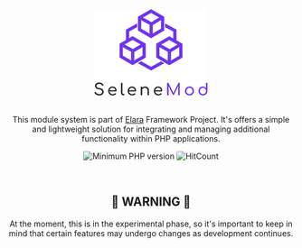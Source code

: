 <style>
  .rounded-corner {
    border-radius: 0.25em;
  }
</style>

<div align="center">
  <img src="https://raw.githubusercontent.com/darkmatter1971/selene-mod/main/media/SeleneMod.png" alt="Logo">
</div>

<br>

<div align="center">
  <p>This module system is part of <a href="https://github.com/darkmatter1971/elara">Elara</a> Framework Project. It's offers a simple and lightweight solution for integrating and managing additional functionality within PHP applications.</p>
  
  <p>
    <img src="https://img.shields.io/badge/min%20php-%20v8.1-8892BF.svg?style=flat" alt="Minimum PHP version">
    <img src="http://hits.dwyl.com/darkmatter1971/selene-mod.svg" alt="HitCount" class="rounded-corner">
  </p>
</div>

<br>

<div align="center">
  <h2>🚧 WARNING 🚧</h2>
  <p>At the moment, this is in the experimental phase, so it's important to keep in mind that certain features may undergo changes as development continues.</p>
</div>
